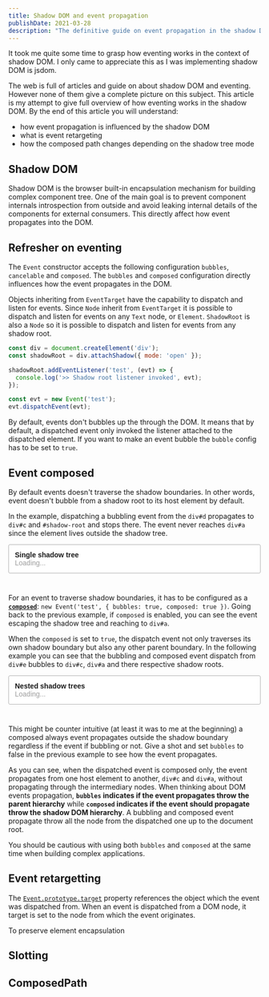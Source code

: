 ```yaml
---
title: Shadow DOM and event propagation
publishDate: 2021-03-28
description: "The definitive guide on event propagation in the shadow DOM."
---
```


<style>
  event-visualizer {
    margin-bottom: 2.5rem;
  }

  event-visualizer:not(:defined) {
    display: block;
    padding: 12px;
    font-family: arial, sans-serif;
    background: #fff;
    border: 1px solid #b1b1b1;
    border-radius: 3px;
  }

  event-visualizer:not(:defined):before {
    content: attr(label);
    font-weight: 600;
  }

  event-visualizer:not(:defined):after {
    display: block;
    content: 'Loading...';
    color: #9e9e9e;
  }
</style>

It took me quite some time to grasp how eventing works in the context of shadow DOM. I only came to appreciate this as I was implementing shadow DOM is jsdom. 

The web is full of articles and guide on about shadow DOM and eventing. However none of them give a complete picture on this subject. This article is my attempt to give full overview of how eventing works in the shadow DOM. By the end of this article you will understand: 

- how event propagation is influenced by the shadow DOM
- what is event retargeting
- how the composed path changes depending on the shadow tree mode 

## Shadow DOM 

Shadow DOM is the browser built-in encapsulation mechanism for building complex component tree. 
One of the main goal is to prevent component internals introspection from outside and avoid leaking internal details of the components for external consumers.
This directly affect how event propagates into the DOM.

## Refresher on eventing

The `Event` constructor accepts the following configuration `bubbles`, `cancelable` and `composed`. The `bubbles` and `composed` configuration directly influences how the event propagates in the DOM.

Objects inheriting from `EventTarget` have the capability to dispatch and listen for events. Since `Node` inherit from `EventTarget` it is possible to dispatch and listen for events on any `Text` node, or `Element`. `ShadowRoot` is also a `Node` so it is possible to dispatch and listen for events from any shadow root.

```js
const div = document.createElement('div');
const shadowRoot = div.attachShadow({ mode: 'open' });

shadowRoot.addEventListener('test', (evt) => {
  console.log('>> Shadow root listener invoked', evt);
});

const evt = new Event('test');
evt.dispatchEvent(evt);
```

By default, events don't bubbles up the through the DOM. It means that by default, a dispatched event only invoked the listener attached to the dispatched element. If you want to make an event bubble the `bubble` config has to be set to `true`.

## Event composed

By default events doesn't traverse the shadow boundaries. In other words, event doesn't bubble from a shadow root to its host element by default. 

In the example, dispatching a bubbling event from the `div#d` propagates to `div#c` and `#shadow-root` and stops there. The event never reaches `div#a` since the element lives outside the shadow tree.

<event-visualizer label="Single shadow tree" event-bubbles>
  <template>
    <div id="a">
      <template shadowroot="open">
        <div id="c">
          <div id="d" target></div>
        </div>
        <div id="e"></div>
      </template>
      <div id="b"></div>
    </div>
  </template>
</event-visualizer>

For an event to traverse shadow boundaries, it has to be configured as a **[`composed`](https://developer.mozilla.org/en-US/docs/Web/API/Event/composed)**: `new Event('test', { bubbles: true, composed: true })`. Going back to the previous example, if `composed` is enabled, you can see the event escaping the shadow tree and reaching to `div#a`.

When the `composed` is set to `true`, the dispatch event not only traverses its own shadow boundary but also any other parent boundary. In the following example you can see that the bubbling and composed event dispatch from `div#e` bubbles to `div#c`, `div#a` and there respective shadow roots. 

<event-visualizer label="Nested shadow trees" event-bubbles event-composed>
  <template>
    <div id="a">
      <template shadowroot="open">
        <div id="c">
          <template shadowroot="open">
            <div id="e" target></div>
          </template>
          <div id="d"></div>
        </div>
      </template>
      <div id="b"></div>
    </div>
  </template>
</event-visualizer>

This might be counter intuitive (at least it was to me at the beginning) a composed always event propagates outside the shadow boundary regardless if the event if bubbling or not. Give a shot and set `bubbles` to false in the previous example to see how the event propagates.

As you can see, when the dispatched event is composed only, the event propagates from one host element to another, `div#c` and `div#a`, without propagating through the intermediary nodes. When thinking about DOM events propagation, **`bubbles` indicates if the event propagates throw the parent hierarchy** while **`composed` indicates if the event should propagate throw the shadow DOM hierarchy**. A bubbling and composed event propagate throw all the node from the dispatched one up to the document root.

You should be cautious with using both `bubbles` and `composed` at the same time when building complex applications. 

## Event retargetting

The [`Event.prototype.target`](https://developer.mozilla.org/en-US/docs/Web/API/Event/target) property references the object which the event was dispatched from. When an event is dispatched from a DOM node, it target is set to the node from which the event originates.

To preserve element encapsulation 

## Slotting


## ComposedPath


<script type="module" src="https://cdn.skypack.dev/pin/@pmdartus/event-visualizer@v2.0.0-GDc7Ml0NKA1QpykUvAdD/mode=imports,min/optimized/@pmdartus/event-visualizer.js"></script>